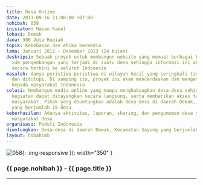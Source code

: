 ```yaml
---
title: Desa Online
date: 2011-09-16 11:08:00 +07:00
nohibah: 058
inisiator: Hasan Kamal
lokasi: Demak
dana: 300 Juta Rupiah
topik: Kebebasan dan etika bermedia
lama: Januari 2012 – Desember 2013 (24 bulan)
deskripsi: Sebuah proyek untuk membangun website yang memuat berbagai kejadian atau
  ide pengembangan yang terjadi di suatu desa sehingga informasi ini akan segera tersebar
  secara terkini ke seluruh Indonesia
masalah: danya peristiwa-peristiwa di wilayah kecil yang seringkali tidak diangkat
  dan ditutupi. Di samping itu, proyek ini akan mencerdaskan dan mengenalkan teknologi
  kepada masyarakat Indonesia
solusi: Membangun media online yang mampu menghubungkan desa-desa sehingga setiap
  kegiatan dapat ditayangkan secara langsung, serta memberikan akses teknologi bagi
  masyarakat. Pihak yang diuntungkan adalah desa-desa di daerah Demak, Kecamatan Sayung
  yang berjumlah 15 desa
keberhasilan: Adanya aktivitas, laporan, sharing, dan pengumuman desa yang diberikan
  masyarakat desa
organisasi: Peduli Indonesia
diuntungkan: Desa-desa di daerah Demak, Kecamatan Sayung yang berjumlah 15 desa
layout: hibahcmb
---
```


![058](/static/img/hibahcmb/058.png){: .img-responsive }{: width="350" }

### {{ page.nohibah }} - {{ page.title }}

---
